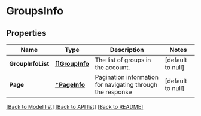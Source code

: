 # GroupsInfo

## Properties
Name | Type | Description | Notes
------------ | ------------- | ------------- | -------------
**GroupInfoList** | [**[]GroupInfo**](GroupInfo.md) | The list of groups in the account. | [default to null]
**Page** | [***PageInfo**](PageInfo.md) | Pagination information for navigating through the response | [default to null]

[[Back to Model list]](../README.md#documentation-for-models) [[Back to API list]](../README.md#documentation-for-api-endpoints) [[Back to README]](../README.md)


